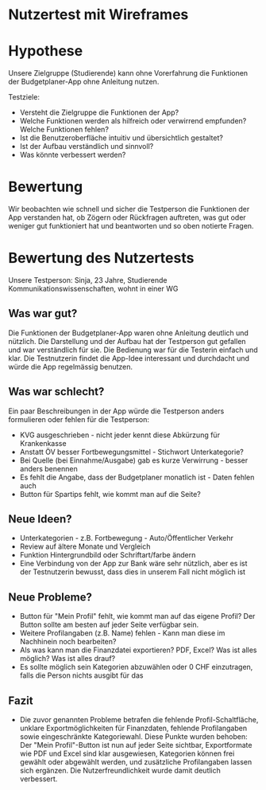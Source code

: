 # Nutzertest mit Wireframes

# Hypothese
Unsere Zielgruppe (Studierende) kann ohne Vorerfahrung die Funktionen der Budgetplaner-App ohne Anleitung nutzen.

Testziele: 
- Versteht die Zielgruppe die Funktionen der App? 
- Welche Funktionen werden als hilfreich oder verwirrend empfunden? Welche Funktionen fehlen?
- Ist die Benutzeroberfläche intuitiv und übersichtlich gestaltet?
- Ist der Aufbau verständlich und sinnvoll?
- Was könnte verbessert werden?

# Bewertung
Wir beobachten wie schnell und sicher die Testperson die Funktionen der App verstanden hat, ob Zögern oder Rückfragen auftreten, was gut oder weniger gut funktioniert hat und beantworten und so oben notierte Fragen.

# Bewertung des Nutzertests
Unsere Testperson: Sinja, 23 Jahre, Studierende Kommunikationswissenschaften, wohnt in einer WG

## Was war gut?
Die Funktionen der Budgetplaner-App waren ohne Anleitung deutlich und nützlich. Die Darstellung und der Aufbau hat der Testperson gut gefallen und war verständlich für sie. Die Bedienung war für die Testerin einfach und klar. Die Testnutzerin findet die App-Idee interessant und durchdacht und würde die App regelmässig benutzen. 

## Was war schlecht?
Ein paar Beschreibungen in der App würde die Testperson anders formulieren oder fehlen für die Testperson: 
- KVG ausgeschrieben - nicht jeder kennt diese Abkürzung für Krankenkasse
- Anstatt ÖV besser Fortbewegungsmittel - Stichwort Unterkategorie?
- Bei Quelle (bei Einnahme/Ausgabe) gab es kurze Verwirrung - besser anders benennen
- Es fehlt die Angabe, dass der Budgetplaner monatlich ist - Daten fehlen auch
- Button für Spartips fehlt, wie kommt man auf die Seite?
## Neue Ideen?
- Unterkategorien - z.B. Fortbewegung - Auto/Öffentlicher Verkehr
- Review auf ältere Monate und Vergleich
- Funktion Hintergrundbild oder Schriftart/farbe ändern
- Eine Verbindung von der App zur Bank wäre sehr nützlich, aber es ist der Testnutzerin bewusst, dass dies in unserem Fall nicht  möglich ist
## Neue Probleme?
- Button für "Mein Profil" fehlt, wie kommt man auf das eigene Profil? Der Button sollte am besten auf jeder Seite verfügbar sein.
- Weitere Profilangaben (z.B. Name) fehlen - Kann man diese im Nachhinein noch bearbeiten? 
- Als was kann man die Finanzdatei exportieren? PDF, Excel? Was ist alles möglich? Was ist alles drauf?
- Es sollte möglich sein Kategorien abzuwählen oder 0 CHF einzutragen, falls die Person nichts ausgibt für das
## Fazit
- Die zuvor genannten Probleme betrafen die fehlende Profil-Schaltfläche, unklare Exportmöglichkeiten für Finanzdaten, fehlende Profilangaben sowie eingeschränkte Kategoriewahl. Diese Punkte wurden behoben: Der "Mein Profil"-Button ist nun auf jeder Seite sichtbar, Exportformate wie PDF und Excel sind klar ausgewiesen, Kategorien können frei gewählt oder abgewählt werden, und zusätzliche Profilangaben lassen sich ergänzen. Die Nutzerfreundlichkeit wurde damit deutlich verbessert.
